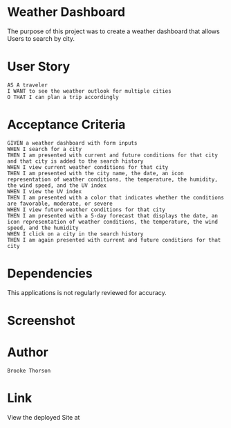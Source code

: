 # Weather Dashboard

The purpose of this project was to create a weather dashboard that allows Users to search by city. 


# User Story
    AS A traveler
    I WANT to see the weather outlook for multiple cities
    O THAT I can plan a trip accordingly

# Acceptance Criteria
    GIVEN a weather dashboard with form inputs
    WHEN I search for a city
    THEN I am presented with current and future conditions for that city and that city is added to the search history
    WHEN I view current weather conditions for that city
    THEN I am presented with the city name, the date, an icon representation of weather conditions, the temperature, the humidity, the wind speed, and the UV index
    WHEN I view the UV index
    THEN I am presented with a color that indicates whether the conditions are favorable, moderate, or severe
    WHEN I view future weather conditions for that city
    THEN I am presented with a 5-day forecast that displays the date, an icon representation of weather conditions, the temperature, the wind speed, and the humidity
    WHEN I click on a city in the search history
    THEN I am again presented with current and future conditions for that city

# Dependencies 

This applications is not regularly reviewed for accuracy.

# Screenshot

# Author
 
    Brooke Thorson

# Link

View the deployed Site at 